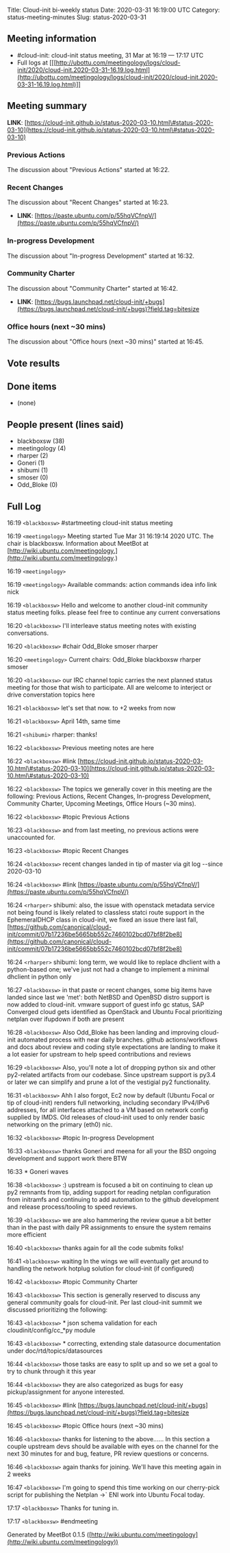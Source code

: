 Title: Cloud-init bi-weekly status
Date: 2020-03-31 16:19:00 UTC
Category: status-meeting-minutes
Slug: status-2020-03-31

Meeting information
----------------
 * \#cloud-init: cloud-init status meeting, 31 Mar at 16:19 &mdash; 17:17 UTC
 * Full logs at [[[http://ubottu.com/meetingology/logs/cloud-init/2020/cloud-init.2020-03-31-16.19.log.html](http://ubottu.com/meetingology/logs/cloud-init/2020/cloud-init.2020-03-31-16.19.log.html)]]



Meeting summary
----------------

 **LINK**: [https://cloud-init.github.io/status-2020-03-10.html\#status-2020-03-10](https://cloud-init.github.io/status-2020-03-10.html\#status-2020-03-10) 
### Previous Actions
The discussion about "Previous Actions" started at 16:22.


### Recent Changes
The discussion about "Recent Changes" started at 16:23.

  *  **LINK**: [https://paste.ubuntu.com/p/55hqVCfnpV/](https://paste.ubuntu.com/p/55hqVCfnpV/) 

### In-progress Development
The discussion about "In-progress Development" started at 16:32.


### Community Charter
The discussion about "Community Charter" started at 16:42.

  *  **LINK**: [https://bugs.launchpad.net/cloud-init/+bugs](https://bugs.launchpad.net/cloud-init/+bugs)?field.tag=bitesize 

### Office hours (next ~30 mins)
The discussion about "Office hours (next ~30 mins)" started at 16:45.




Vote results
----------------




Done items
----------------

 * (none)



People present (lines said)
----------------

 * blackboxsw (38)
 * meetingology (4)
 * rharper (2)
 * Goneri (1)
 * shibumi (1)
 * smoser (0)
 * Odd_Bloke (0)



Full Log
----------------


 16:19 `<blackboxsw>` \#startmeeting cloud-init status meeting

 16:19 `<meetingology>` Meeting started Tue Mar 31 16:19:14 2020 UTC.  The chair is blackboxsw. Information about MeetBot at [http://wiki.ubuntu.com/meetingology.](http://wiki.ubuntu.com/meetingology.)

 16:19 `<meetingology>` 

 16:19 `<meetingology>` Available commands: action commands idea info link nick

 16:19 `<blackboxsw>` Hello and welcome to another cloud-init community status meeting folks. please feel free to continue any current conversations

 16:20 `<blackboxsw>` I'll interleave status meeting notes with existing conversations.

 16:20 `<blackboxsw>` \#chair Odd_Bloke smoser rharper

 16:20 `<meetingology>` Current chairs: Odd_Bloke blackboxsw rharper smoser

 16:20 `<blackboxsw>` our IRC channel topic carries the next planned status meeting for those that wish to participate.  All are welcome to interject or drive converstation topics here

 16:21 `<blackboxsw>` let's set that now. to +2 weeks from now

 16:21 `<blackboxsw>` April 14th, same time

 16:21 `<shibumi>` rharper: thanks!

 16:22 `<blackboxsw>` Previous meeting notes are here

 16:22 `<blackboxsw>` \#link [https://cloud-init.github.io/status-2020-03-10.html\#status-2020-03-10](https://cloud-init.github.io/status-2020-03-10.html\#status-2020-03-10)

 16:22 `<blackboxsw>` The topics we generally cover in this meeting are the following: Previous Actions, Recent Changes, In-progress Development, Community Charter, Upcoming Meetings, Office Hours (~30 mins).

 16:22 `<blackboxsw>` \#topic Previous Actions

 16:23 `<blackboxsw>` and from last meeting, no previous actions were unaccounted for.

 16:23 `<blackboxsw>` \#topic Recent Changes

 16:24 `<blackboxsw>` recent changes landed in tip of master via git log --since 2020-03-10

 16:24 `<blackboxsw>` \#link [https://paste.ubuntu.com/p/55hqVCfnpV/](https://paste.ubuntu.com/p/55hqVCfnpV/)

 16:24 `<rharper>` shibumi: also, the issue with openstack metadata service not being found is likely related to classless statci route support in the EphemeralDHCP class in cloud-init, we fixed an issue there last fall,  [https://github.com/canonical/cloud-init/commit/07b17236be5665bb552c7460102bcd07bf8f2be8](https://github.com/canonical/cloud-init/commit/07b17236be5665bb552c7460102bcd07bf8f2be8)

 16:24 `<rharper>` shibumi: long term, we would like to replace dhclient with a python-based one;  we've just not had a change to implement a minimal dhclient in python only

 16:27 `<blackboxsw>` in that paste or recent changes, some big items have landed since last we 'met':   both NetBSD and OpenBSD distro support is now added to cloud-init. vmware support of guest info gc status, SAP Converged cloud gets identified as OpenStack and Ubuntu Focal prioritizing netplan over ifupdown if both are present

 16:28 `<blackboxsw>` Also Odd_Bloke has been landing and improving cloud-init automated process with near daily branches. github actions/workflows and docs about review and coding style expectations are landing to make it a lot easier for upstream to help speed contributions and reviews

 16:29 `<blackboxsw>` Also, you'll note a lot of dropping python six and other py2-related artifacts from our codebase. Since upstream support is py3.4 or later we can simplify and prune a lot of the vestigial py2 functionality.

 16:31 `<blackboxsw>` Ahh I also forgot, Ec2 now by default (Ubuntu Focal or tip of cloud-init) renders  full networking, including secondary IPv4/IPv6 addresses, for all interfaces attached to a VM based on network config supplied by IMDS. Old releases of cloud-init used to only render basic networking on the primary (eth0) nic.

 16:32 `<blackboxsw>` \#topic In-progress Development

 16:33 `<blackboxsw>` thanks Goneri and meena for all your the BSD ongoing development and support work  there BTW

 16:33 * Goneri waves

 16:38 `<blackboxsw>` :)     upstream is focused a bit on continuing to clean up py2 remnants from tip, adding support for reading netplan configuration from initramfs and continuing to add automation to the github development and release process/tooling to speed reviews.

 16:39 `<blackboxsw>` we are also hammering the review queue a bit better than in the past with daily PR assignments to ensure the system remains more efficient

 16:40 `<blackboxsw>` thanks again for all the code submits folks!

 16:41 `<blackboxsw>` waiting In the wings we will eventually get around to handling the network hotplug solution for cloud-init (if configured)

 16:42 `<blackboxsw>` \#topic  Community Charter

 16:43 `<blackboxsw>` This section is generally reserved to discuss any general community goals for cloud-init. Per last cloud-init summit we discussed prioritizing the following:

 16:43 `<blackboxsw>` * json schema validation for each cloudinit/config/cc_*py module

 16:43 `<blackboxsw>` * correcting, extending stale datasource documentation under doc/rtd/topics/datasources

 16:44 `<blackboxsw>` those tasks are easy to split up and so we set a goal to try to chunk through it this year

 16:44 `<blackboxsw>` they are also categorized as bugs for easy pickup/assignment for anyone interested.

 16:45 `<blackboxsw>` \#link [https://bugs.launchpad.net/cloud-init/+bugs](https://bugs.launchpad.net/cloud-init/+bugs)?field.tag=bitesize

 16:45 `<blackboxsw>` \#topic Office hours (next ~30 mins)

 16:46 `<blackboxsw>` thanks for listening to the above......   In this section a couple upstream devs should be available with eyes on the channel for the next 30 minutes for and bug, feature, PR review questions or concerns.

 16:46 `<blackboxsw>` again thanks for joining. We'll have this meeting again in 2 weeks

 16:47 `<blackboxsw>` I'm going to spend this time working on our cherry-pick script for publishing the Netplan ->` ENI work into Ubuntu Focal today.

 17:17 `<blackboxsw>` Thanks for tuning in.

 17:17 `<blackboxsw>` \#endmeeting



Generated by MeetBot 0.1.5 ([http://wiki.ubuntu.com/meetingology](http://wiki.ubuntu.com/meetingology))